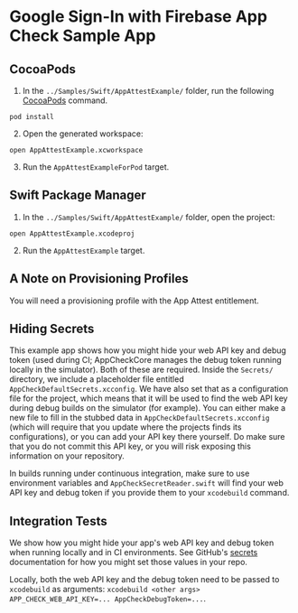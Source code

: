 # Google Sign-In with Firebase App Check Sample App

## CocoaPods

1. In the `../Samples/Swift/AppAttestExample/` folder, run the following 
[CocoaPods](https://cocoapods.org) command.

```
pod install
```

2. Open the generated workspace:

```
open AppAttestExample.xcworkspace
```

3. Run the `AppAttestExampleForPod` target.

## Swift Package Manager

1. In the `../Samples/Swift/AppAttestExample/` folder, open the project:

```
open AppAttestExample.xcodeproj
```
2. Run the `AppAttestExample` target.

## A Note on Provisioning Profiles

You will need a provisioning profile with the App Attest entitlement.

## Hiding Secrets

This example app shows how you might hide your web API key and debug token
(used during CI; AppCheckCore manages the debug token running locally in the 
simulator). Both of these are required. Inside the `Secrets/` directory, we
include a placeholder file entitled `AppCheckDefaultSecrets.xcconfig`. We have
also set that as a configuration file for the project, which means that it will
be used to find the web API key during debug builds on the simulator (for 
example). You can either make a new file to fill in the stubbed data in
`AppCheckDefaultSecrets.xcconfig` (which will require that you update where the
projects finds its configurations), or you can add your API key there yourself.
Do make sure that you do not commit this API key, or you will risk exposing
this information on your repository.

In builds running under continuous integration, make sure to use environment
variables and `AppCheckSecretReader.swift` will find your web API key and debug
token if you provide them to your `xcodebuild` command.

## Integration Tests

We show how you might hide your app's web API key and debug token when
running locally and in CI environments. See GitHub's
[secrets](https://docs.github.com/en/actions/learn-github-actions/contexts#secrets-context)
documentation for how you might set those values in your repo.

Locally, both the web API key and the debug token need to be passed to 
`xcodebuild` as arguments: 
`xcodebuild <other args> APP_CHECK_WEB_API_KEY=... AppCheckDebugToken=...`.

